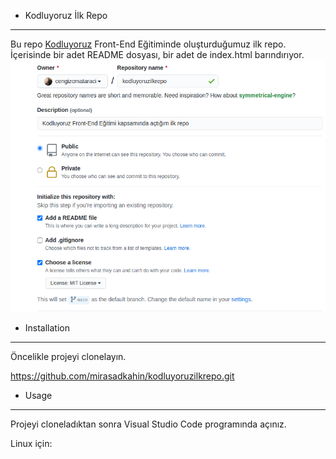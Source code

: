 * Kodluyoruz İlk Repo
---
Bu repo [Kodluyoruz](http://https://kodluyoruz.org/) Front-End Eğitiminde oluşturduğumuz ilk repo. İçerisinde bir adet README dosyası, bir adet de index.html barındırıyor.
![Image](github.png)
* Installation
---
Öncelikle projeyi clonelayın.

https://github.com/mirasadkahin/kodluyoruzilkrepo.git

* Usage
---
Projeyi cloneladıktan sonra Visual Studio Code programında açınız.

Linux için:

 